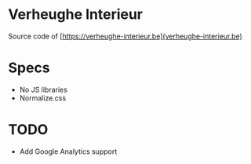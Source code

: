 # Verheughe Interieur

Source code of [https://verheughe-interieur.be](verheughe-interieur.be)

# Specs

* No JS libraries
* Normalize.css

# TODO

* Add Google Analytics support
